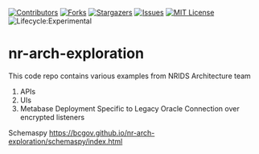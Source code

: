 
[![Contributors](https://img.shields.io/github/contributors/bcgov/iit-arch)](/../../graphs/contributors)
[![Forks](https://img.shields.io/github/forks/bcgov/iit-arch)](/../../network/members)
[![Stargazers](https://img.shields.io/github/stars/bcgov/iit-arch)](/../../stargazers)
[![Issues](https://img.shields.io/github/issues/bcgov/iit-arch)](/../../issues)
[![MIT License](https://img.shields.io/github/license/bcgov/iit-arch.svg)](/LICENSE.md)
![Lifecycle:Experimental](https://img.shields.io/badge/Lifecycle-Experimental-339999)
# nr-arch-exploration
This code repo contains various examples from NRIDS Architecture team
1. APIs
2. UIs
3. Metabase Deployment Specific to Legacy Oracle Connection over encrypted listeners

Schemaspy
https://bcgov.github.io/nr-arch-exploration/schemaspy/index.html
